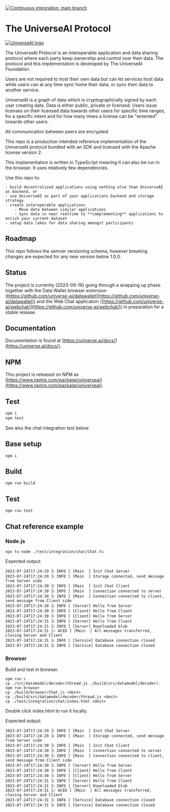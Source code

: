 [![Continuous integration: main branch](https://github.com/universe-ai/universe/actions/workflows/ci.yml/badge.svg?branch=main)](#)

# The UniverseAI Protocol

[![UniverseAI logo](https://universe.ai/logo4.svg)](#)

The UniverseAI Protocol is an interoperable application and data sharing protocol where each party keep ownership and control over their data. The protocol and this implementation is developed by The UniverseAI Foundation.

Users are not required to host their own data but can let services host data while users can at any time sync home their data, or sync their data to another service.  

UniverseAI is a graph of data which is cryptographically signed by each user creating data. Data is either public, private or licensed. Users issue licenses on their licensed data towards other users for specific time ranges, for a specific intent and for how many times a license can be "extented" towards other users.  

All communication between peers are encrypted. 

This repo is a production intended reference implementation of the UniverseAI protocol bundled with an SDK and licensed with the Apache license version 2.  

This implementation is written in TypeScript meaning it can also be run in the browser. It uses relatively few dependencies.  

Use this repo to:

    - build decentralized applications using nothing else than UniverseAI as backend, or
    - use UniverseAI as part of your applications backend and storage strategy
    - create interoperable applications
        - Move data between similar applications
        - Sync data in near realtime to **complementing** applications to enrich your current dataset
    - setup data lakes for data sharing amongst participants

## Roadmap
This repo follows the semver versioning schema, however breaking changes are expected for any new version below 1.0.0.  

## Status
The project is currently (2023-09-19) going through a wrapping up phase together with the Data Wallet browser extension ([https://github.com/universe-ai/datawallet](https://github.com/universe-ai/datawallet)) and the Web Chat application ([https://github.com/universe-ai/webchat/](https://github.com/universe-ai/webchat/)) in preparation for a stable release.  

## Documentation
Documentation is found at [https://universe.ai/docs/](https://universe.ai/docs/).  

## NPM
This project is released on NPM as [https://www.npmjs.com/package/universeai](https://www.npmjs.com/package/universeai).  

## Test
```sh
npm i
npm test
```

See also the chat integration test below.

## Base setup
```
npm i
```

## Build
```
npm run build
```

## Test
```
npm run test
```

## Chat reference example

### Node.js
```
npx ts-node ./test/integration/chat/Chat.ts
```

Expected output:
```
2023-07-24T17:24:29 [ℹ INFO ] [Main  ] Init Chat Server
2023-07-24T17:24:29 [ℹ INFO ] [Main  ] Storage connected, send message from Server side
2023-07-24T17:24:30 [ℹ INFO ] [Main  ] Init Chat Client
2023-07-24T17:24:30 [ℹ INFO ] [Main  ] Connection connected to server
2023-07-24T17:24:30 [ℹ INFO ] [Main  ] Connection connected to client, send message from Client side
2023-07-24T17:24:30 [ℹ INFO ] [Server] Hello from Server
2023-07-24T17:24:30 [ℹ INFO ] [Client] Hello from Client
2023-07-24T17:24:30 [ℹ INFO ] [Client] Hello from Server
2023-07-24T17:24:31 [ℹ INFO ] [Server] Hello from Client
2023-07-24T17:24:31 [ℹ INFO ] [Server] Downloaded blob
2023-07-24T17:24:31 [✓ ACED ] [Main  ] All messages transferred, closing Server and Client
2023-07-24T17:24:31 [ℹ INFO ] [Service] Database connection closed
2023-07-24T17:24:31 [ℹ INFO ] [Service] Database connection closed
```

### Browser
Build and test in browser.  

```
npm run c
cp ./src/datamodel/decoder/thread.js ./build/src/datamodel/decoder/.
npm run browser
cp ./build/browser/Chat.js <dest>
cp ./build/src/datamodel/decoder/thread.js <dest>
cp ./test/integration/chat/index.html <dest>
```

Double click index.html to run it locally.

Expected output:
```
2023-07-24T17:24:29 [ℹ INFO ] [Main  ] Init Chat Server
2023-07-24T17:24:29 [ℹ INFO ] [Main  ] Storage connected, send message from Server side
2023-07-24T17:24:30 [ℹ INFO ] [Main  ] Init Chat Client
2023-07-24T17:24:30 [ℹ INFO ] [Main  ] Connection connected to server
2023-07-24T17:24:30 [ℹ INFO ] [Main  ] Connection connected to client, send message from Client side
2023-07-24T17:24:30 [ℹ INFO ] [Server] Hello from Server
2023-07-24T17:24:30 [ℹ INFO ] [Client] Hello from Client
2023-07-24T17:24:30 [ℹ INFO ] [Client] Hello from Server
2023-07-24T17:24:31 [ℹ INFO ] [Server] Hello from Client
2023-07-24T17:24:31 [ℹ INFO ] [Server] Downloaded blob
2023-07-24T17:24:31 [✓ ACED ] [Main  ] All messages transferred, closing Server and Client
2023-07-24T17:24:31 [ℹ INFO ] [Service] Database connection closed
2023-07-24T17:24:31 [ℹ INFO ] [Service] Database connection closed
```
